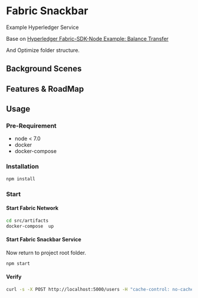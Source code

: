 # Fabric Snackbar

Example Hyperledger Service 

Base on [Hyperledger Fabric-SDK-Node Example: Balance Transfer](https://github.com/hyperledger/fabric-sdk-node/tree/master/examples/balance-transfer)

And Optimize folder structure.

## Background Scenes

## Features & RoadMap 



## Usage

### Pre-Requirement
- node < 7.0
- docker
- docker-compose


### Installation
```bash
npm install
```

### Start

#### Start Fabric Network
```bash
cd src/artifacts
docker-compose  up
```

#### Start Fabric Snackbar Service

Now return to project root folder.

```bash
npm start
```


#### Verify

```bash
curl -s -X POST http://localhost:5000/users -H "cache-control: no-cache" -H "content-type: application/x-www-form-urlencoded" -d 'username=Jim&organization=little-factory.com'
```
